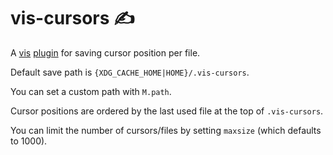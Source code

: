 # vis-cursors ✍️

A [vis](https://github.com/martanne/vis) [plugin](https://github.com/martanne/vis/wiki/Plugins) for saving cursor position per file.

Default save path is `{XDG_CACHE_HOME|HOME}/.vis-cursors`.

You can set a custom path with `M.path`.

Cursor positions are ordered by the last used file at the top of `.vis-cursors`.

You can limit the number of cursors/files by setting `maxsize` (which defaults to 1000).

